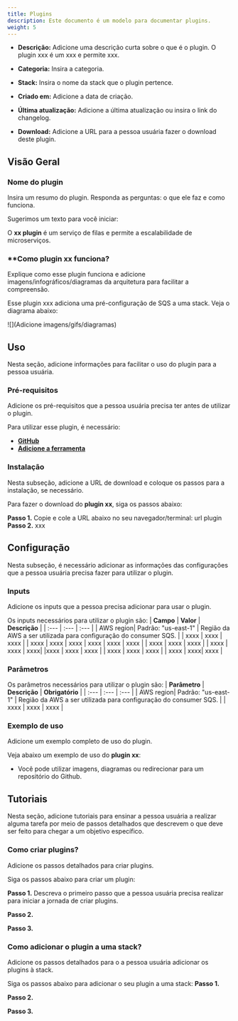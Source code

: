 ```yaml
---
title: Plugins
description: Este documento é um modelo para documentar plugins.
weight: 5
---
```



- **Descrição:** Adicione uma descrição curta sobre o que é o plugin.
O plugin xxx é um xxx e permite xxx. 

- **Categoria:** Insira a categoria. 
- **Stack:** Insira o nome da stack que o plugin pertence.
- **Criado em:** Adicione a data de criação. 
- **Última atualização:** Adicione a última atualização ou insira o link do changelog.
- **Download:** Adicione a URL para a pessoa usuária fazer o download deste plugin.


## **Visão Geral**
### **Nome do plugin**
Insira um resumo do plugin. Responda as perguntas: o que ele faz e como funciona.

Sugerimos um texto para você iniciar: 

O **xx plugin** é um serviço de filas e permite a escalabilidade de microserviços.

### **Como **plugin xx** funciona?
Explique como esse plugin funciona e adicione imagens/infográficos/diagramas da arquitetura para facilitar a compreensão.

Esse plugin xxx adiciona uma pré-configuração de SQS a uma stack.
Veja o diagrama abaixo:

![](Adicione imagens/gifs/diagramas)

## **Uso**
Nesta seção, adicione informações para facilitar o uso do plugin para a pessoa usuária.

### **Pré-requisitos**
Adicione os pré-requisitos que a pessoa usuária precisa ter antes de utilizar o plugin.

Para utilizar esse plugin, é necessário:
- [**GitHub**](www.github.com)
- [**Adicione a ferramenta**](Link.com)

### **Instalação**
Nesta subseção, adicione a URL de download e coloque os passos para a instalação, se necessário.

Para fazer o download do **plugin xx**, siga os passos abaixo:

**Passo 1.** Copie e cole a URL abaixo no seu navegador/terminal:
url plugin
**Passo 2.** xxx

## **Configuração**
Nesta subseção, é necessário adicionar as informações das configurações que a pessoa usuária precisa fazer para utilizar o plugin.

### **Inputs**
Adicione os inputs que a pessoa precisa adicionar para usar o plugin.

Os inputs necessários para utilizar o plugin são:
| **Campo** | **Valor** | **Descrição** |
| :--- | :--- | :--- |
| AWS region| Padrão: "us-east-1" | Região da AWS a ser utilizada para configuração do consumer SQS. |
| xxxx | xxxx | xxxx |
| xxxx | xxxx | xxxx |
xxxx   | xxxx | xxxx |
| xxxx | xxxx | xxxx |
| xxxx | xxxx | xxxx|
|xxxx | xxxx | xxxx |
| xxxx | xxxx | xxxx |
| xxxx | xxxx| xxxx |

### **Parâmetros**
Os parâmetros necessários para utilizar o plugin são:
| **Parâmetro** | **Descrição** | **Obrigatório** |
| :--- | :--- | :--- |
| AWS region| Padrão: "us-east-1" | Região da AWS a ser utilizada para configuração do consumer SQS. |
| xxxx | xxxx | xxxx |

### **Exemplo de uso**
Adicione um exemplo completo de uso do plugin.

Veja abaixo um exemplo de uso do **plugin xx**:

- Você pode utilizar imagens, diagramas ou redirecionar para um repositório do Github.


## **Tutoriais**
Nesta seção, adicione tutoriais para ensinar a pessoa usuária a realizar alguma tarefa por meio de passos detalhados que descrevem o que deve ser feito para chegar a um objetivo específico.

### **Como criar plugins?**
Adicione os passos detalhados para criar plugins.

Siga os passos abaixo para criar um plugin:

**Passo 1.** Descreva o primeiro passo que a pessoa usuária precisa realizar para iniciar a jornada de criar plugins.

**Passo 2.** 

**Passo 3.**

### **Como adicionar o plugin a uma stack?**
Adicione os passos detalhados para o a pessoa usuária adicionar os plugins à stack.

Siga os passos abaixo para adicionar o seu plugin a uma stack:
**Passo 1.**

**Passo 2.**

**Passo 3.**